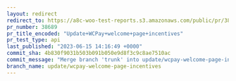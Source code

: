 ```yaml
---
layout: redirect
redirect_to: https://a8c-woo-test-reports.s3.amazonaws.com/public/pr/38689/api/index.html
pr_number: 38689
pr_title_encoded: "Update+WCPay+welcome+page+incentives"
pr_test_type: api
last_published: "2023-06-15 14:16:49 +0000"
commit_sha: 4b830f9031b503b091b050e9d8f3c9c8ae7510ac
commit_message: "Merge branch 'trunk' into update/wcpay-welcome-page-incentives"
branch_name: update/wcpay-welcome-page-incentives
---
```

